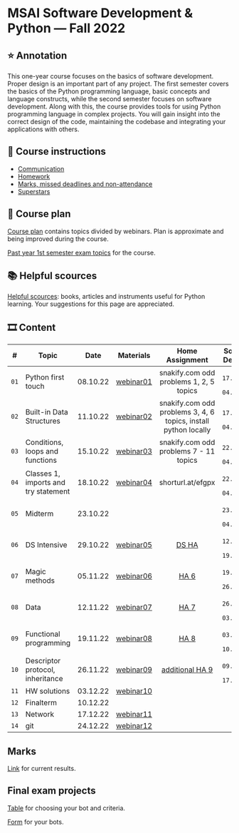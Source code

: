 # MSAI Software Development & Python — Fall 2022

## ⭐ Annotation

This one-year course focuses on the basics of software development. Proper design is an important part of any project.
The first semester covers the basics of the Python programming language, basic concepts and language constructs, while the second semester focuses on software development.
Along with this, the course provides tools for using Python programming language in complex projects.
You will gain insight into the correct design of the code, maintaining the codebase and integrating your applications with others.


## 📜 Course instructions

- [Communication](/docs/course-instructions.md#communication)
- [Homework](/docs/course-instructions.md#homework)
- [Marks, missed deadlines and non-attendance](/docs/course-instructions.md#marks-non-attendance-and-missed-deadlines)
- [Superstars](/docs/course-instructions.md#superstars)


## 🧪 Course plan

[Course plan](docs/course-plan.md) contains topics divided by webinars. Plan is approximate and being improved during the course.

[Past year 1st semester exam topics](/docs/past-year-exam-topics-1.md) for the course.


## 📚 Helpful scources

[Helpful scources](/docs/helpful-links-and-literature.md): books, articles and instruments useful for Python learning. Your suggestions for this page are appreciated.


## 🎞 Content

| # | Topic | Date | Materials | Home Assignment | Soft/Hard Deadlines |
|:-:| ----- |:----:|:---------:|:---------------:|:--------------------------:|
| `01` | Python first touch | 08.10.22 | [webinar01](/webinar01) | snakify.com odd problems 1, 2, 5 topics | `23:59 17.10.2022 / 04.11.2022` |
| `02` | Built-in Data Structures | 11.10.22 | [webinar02](/webinar02) | snakify.com odd problems 3, 4, 6 topics, install python locally | `23:59 17.10.2022 / 04.11.2022` |
| `03` | Conditions, loops and functions | 15.10.22 | [webinar03](/webinar03) | snakify.com odd problems 7 - 11 topics | `23:59 22.10.2022 / 04.11.2022` |
| `04` | Classes 1, imports and try statement | 18.10.22 | [webinar04](/webinar04) | shorturl.at/efgpx | `23:59 22.10.2022 / 04.11.2022` |
| `05` | Midterm | 23.10.22 |  |  | `23:59 23.10.2022 / 04.11.2022` |
| `06` | DS Intensive | 29.10.22 | [webinar05](/webinar05) | [DS HA](https://docs.google.com/forms/d/e/1FAIpQLScGwh0vHRhFAzrWS8ZfQpdoIpOkTyj_y0mqQhfm0W4fMb9QNQ/viewform?usp=sf_link) | `23:59 12.11.2022 / 19.11.2022` |
| `07` | Magic methods | 05.11.22 | [webinar06](/webinar06) | [HA 6](https://docs.google.com/forms/d/e/1FAIpQLSd3yG85wjbqsc8LTFpbkm3kk8cNOL7ztH107-IjD678vSHYjg/viewform?usp=sf_link) | `23:59 19.11.2022 / 26.11.2022` |
| `08` | Data | 12.11.22 | [webinar07](/webinar07) | [HA 7](https://docs.google.com/forms/d/e/1FAIpQLSf90paVryBYVW7SGLyhobTAigzfxB0dlcXn4LcCvUCjnjZmUw/viewform?usp=sf_link) | `23:59 26.11.2022 / 03.12.2022` |
| `09` | Functional programming | 19.11.22 | [webinar08](/webinar08) | [HA 8](https://docs.google.com/forms/d/e/1FAIpQLScDhaJqfTeKziGLWAzv3pGFMAc6qmd919PaXJOn-g6ogZzrWg/viewform) | `23:59 03.12.2022 / 10.12.2022` |
| `10` | Descriptor protocol, inheritance | 26.11.22 | [webinar09](/webinar09) | [additional HA 9](https://docs.google.com/forms/d/e/1FAIpQLScsNjkCkZsSW-ss69VyIcJ4L5ctaZSot80TZIoXJvNWKIAm6g/viewform?usp=sf_link) | `23:59 09.12.2022 / 17.12.2022` |
| `11` | HW solutions | 03.12.22 | [webinar10](/webinar10) |  |  |
| `12` | Finalterm | 10.12.22 |  |  |  |
| `13` | Network | 17.12.22 | [webinar11](/webinar11) |  |  |
| `14` | git | 24.12.22 | [webinar12](/webinar12) |  |  |



## Marks

[Link](https://docs.google.com/spreadsheets/d/1ks8hNiL-G2g9hKEE_hr_GUqPpWKaBk5AWsr6bcyKj7Q/edit?usp=sharing) for current results.

## Final exam projects

[Table](https://docs.google.com/spreadsheets/d/1nFaqJJ4etqHs3CHmgt2sLcRmXhfqQIWkL9mgziaNRFQ/edit?usp=sharing) for choosing your bot and criteria.

[Form](https://docs.google.com/forms/d/e/1FAIpQLSflfpr80kz9GPbB1Cx_dCNsX8L6-B8ntgKQwPyGp-DSOTtIGw/viewform?usp=sharing) for your bots.
